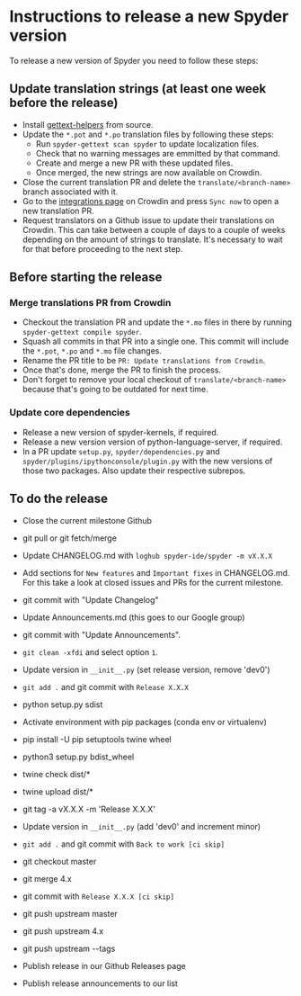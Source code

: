 # Instructions to release a new Spyder version

To release a new version of Spyder you need to follow these steps:

## Update translation strings (at least one week before the release)

* Install [gettext-helpers](https://github.com/spyder-ide/gettext-helpers) from source.
* Update the `*.pot` and `*.po` translation files by following these steps:
  * Run `spyder-gettext scan spyder` to update localization files.
  * Check that no warning messages are emmitted by that command.
  * Create and merge a new PR with these updated files.
  * Once merged, the new strings are now available on Crowdin.
* Close the current translation PR and delete the `translate/<branch-name>` branch associated with it.
* Go to the [integrations page](https://crowdin.com/project/spyder/settings#integration) on Crowdin and press `Sync now` to open a new translation PR.
* Request translators on a Github issue to update their translations on Crowdin. This can take between a couple of days to a couple of weeks depending on the amount of strings to translate. It's necessary to wait for that before proceeding to the next step.


## Before starting the release

### Merge translations PR from Crowdin

* Checkout the translation PR and update the `*.mo` files in there by running `spyder-gettext compile spyder`.
* Squash all commits in that PR into a single one. This commit will include the `*.pot`, `*.po` and `*.mo` file changes.
* Rename the PR title to be `PR: Update translations from Crowdin`.
* Once that's done, merge the PR to finish the process.
* Don't forget to remove your local checkout of `translate/<branch-name>` because that's going to be outdated for next time.

### Update core dependencies

* Release a new version of spyder-kernels, if required.
* Release a new version version of python-language-server, if required.
* In a PR update `setup.py`, `spyder/dependencies.py` and `spyder/plugins/ipythonconsole/plugin.py` with the new versions of those two packages. Also update their respective subrepos.


## To do the release

* Close the current milestone Github

* git pull or git fetch/merge

* Update CHANGELOG.md with `loghub spyder-ide/spyder -m vX.X.X`

* Add sections for `New features` and `Important fixes` in CHANGELOG.md. For this take a look at closed issues and PRs for the current milestone.

* git commit with "Update Changelog"

* Update Announcements.md (this goes to our Google group)

* git commit with "Update Announcements".

* `git clean -xfdi` and select option `1`.

* Update version in `__init__.py` (set release version, remove 'dev0')

* `git add .` and git commit with `Release X.X.X`

* python setup.py sdist

* Activate environment with pip packages (conda env or virtualenv)

* pip install -U pip setuptools twine wheel

* python3 setup.py bdist_wheel

* twine check dist/*

* twine upload dist/*

* git tag -a vX.X.X -m 'Release X.X.X'

* Update version in `__init__.py` (add 'dev0' and increment minor)

* `git add .` and git commit with `Back to work [ci skip]`

* git checkout master

* git merge 4.x

* git commit with `Release X.X.X [ci skip]`

* git push upstream master

* git push upstream 4.x

* git push upstream --tags

* Publish release in our Github Releases page

* Publish release announcements to our list
